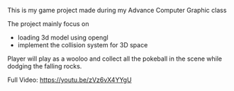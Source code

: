 This is my game project made during my Advance Computer Graphic class

The project mainly focus on

- loading 3d model using opengl
- implement the collision system for 3D space

Player will play as a wooloo and collect all the pokeball in the scene while dodging the falling rocks.

Full Video:
https://youtu.be/zVz6vX4YYgU
